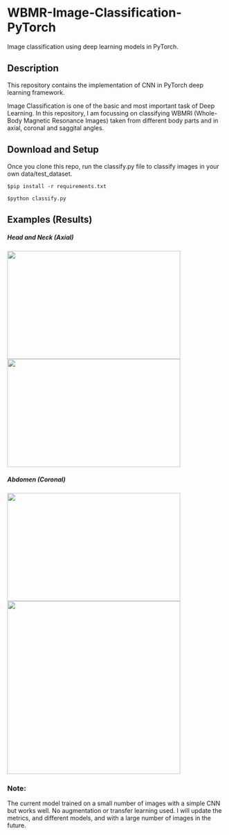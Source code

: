 # WBMR-Image-Classification-PyTorch
Image classification using deep learning models in PyTorch.

## Description
This repository contains the implementation of CNN in PyTorch deep learning framework.

Image Classification is one of the basic and most important task of Deep Learning. In this repository, I am focussing on classifying WBMRI (Whole-Body Magnetic Resonance Images)  taken from different body parts and in axial, coronal and saggital angles.

## Download and Setup
Once you clone this repo, run the classify.py file to classify images in your own data/test_dataset.  

```
$pip install -r requirements.txt

$python classify.py
```

## Examples (Results)
##### Head and Neck (Axial) 
<div>
<img src="https://user-images.githubusercontent.com/3885659/77395146-d721e200-6d98-11ea-85b4-b8171be731bf.png" height="250" width="400">
<img src="https://user-images.githubusercontent.com/3885659/77460400-eafd3080-6df8-11ea-92ec-c555c5be9889.png" height="250" width="400">
</div>

##### Abdomen (Coronal)
<div>
<img src="https://user-images.githubusercontent.com/3885659/77395152-dbe69600-6d98-11ea-91ec-1bb38d93ea0f.png" height="250" width="400">
<img src="https://user-images.githubusercontent.com/3885659/77460381-e33d8c00-6df8-11ea-9f31-3c7d97d32444.png height="250" width="400">
</div>
                                                                                                                                      
### Note:
The current model trained on a small number of images with a simple CNN but works well. No augmentation or transfer learning used. I will update the metrics, and different models, and with a large number of images in the future.  
